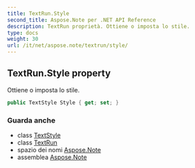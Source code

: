 ```yaml
---
title: TextRun.Style
second_title: Aspose.Note per .NET API Reference
description: TextRun proprietà. Ottiene o imposta lo stile.
type: docs
weight: 30
url: /it/net/aspose.note/textrun/style/
---
```

## TextRun.Style property

Ottiene o imposta lo stile.

```csharp
public TextStyle Style { get; set; }
```

### Guarda anche

* class [TextStyle](../../textstyle/)
* class [TextRun](../)
* spazio dei nomi [Aspose.Note](../../textrun/)
* assemblea [Aspose.Note](../../../)


